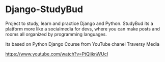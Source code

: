 # Django-StudyBud

Project to study, learn and practice Django and Python.
StudyBud its a platform more like a socialmedia for devs, where you can make posts and rooms 
all organized by programming languages.

Its based on Python Django Course from YouTube chanel Traversy Media

https://www.youtube.com/watch?v=PtQiiknWUcI

